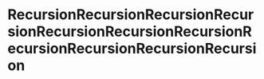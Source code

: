 # RecursionRecursionRecursionRecursionRecursionRecursionRecursionRecursionRecursionRecursionRecursion